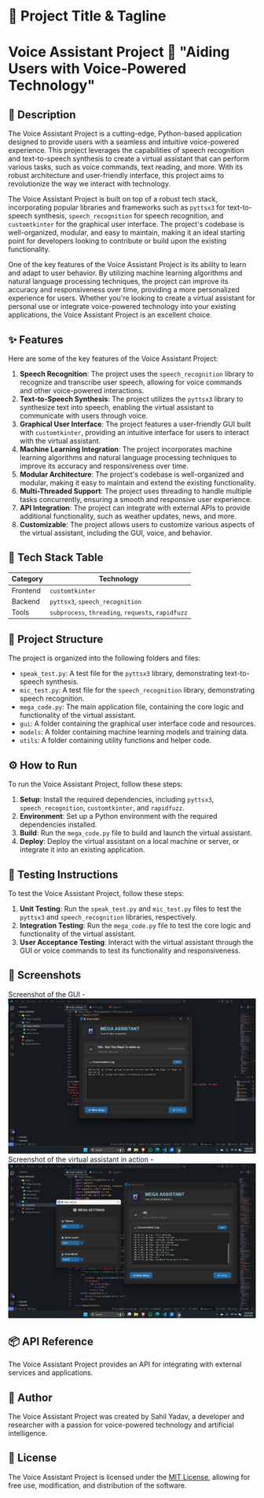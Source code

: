 🚀 Project Title & Tagline
===========================
**Voice Assistant Project** 🤖
"Aiding Users with Voice-Powered Technology"
==============================================

📖 Description
---------------
The Voice Assistant Project is a cutting-edge, Python-based application designed to provide users with a seamless and intuitive voice-powered experience. This project leverages the capabilities of speech recognition and text-to-speech synthesis to create a virtual assistant that can perform various tasks, such as voice commands, text reading, and more. With its robust architecture and user-friendly interface, this project aims to revolutionize the way we interact with technology.

The Voice Assistant Project is built on top of a robust tech stack, incorporating popular libraries and frameworks such as `pyttsx3` for text-to-speech synthesis, `speech_recognition` for speech recognition, and `customtkinter` for the graphical user interface. The project's codebase is well-organized, modular, and easy to maintain, making it an ideal starting point for developers looking to contribute or build upon the existing functionality.

One of the key features of the Voice Assistant Project is its ability to learn and adapt to user behavior. By utilizing machine learning algorithms and natural language processing techniques, the project can improve its accuracy and responsiveness over time, providing a more personalized experience for users. Whether you're looking to create a virtual assistant for personal use or integrate voice-powered technology into your existing applications, the Voice Assistant Project is an excellent choice.

✨ Features
-----------
Here are some of the key features of the Voice Assistant Project:

1. **Speech Recognition**: The project uses the `speech_recognition` library to recognize and transcribe user speech, allowing for voice commands and other voice-powered interactions.
2. **Text-to-Speech Synthesis**: The project utilizes the `pyttsx3` library to synthesize text into speech, enabling the virtual assistant to communicate with users through voice.
3. **Graphical User Interface**: The project features a user-friendly GUI built with `customtkinter`, providing an intuitive interface for users to interact with the virtual assistant.
4. **Machine Learning Integration**: The project incorporates machine learning algorithms and natural language processing techniques to improve its accuracy and responsiveness over time.
5. **Modular Architecture**: The project's codebase is well-organized and modular, making it easy to maintain and extend the existing functionality.
6. **Multi-Threaded Support**: The project uses threading to handle multiple tasks concurrently, ensuring a smooth and responsive user experience.
7. **API Integration**: The project can integrate with external APIs to provide additional functionality, such as weather updates, news, and more.
8. **Customizable**: The project allows users to customize various aspects of the virtual assistant, including the GUI, voice, and behavior.

🧰 Tech Stack Table
-------------------
| Category | Technology |
| --- | --- |
| Frontend | `customtkinter` |
| Backend | `pyttsx3`, `speech_recognition` |
| Tools | `subprocess`, `threading`, `requests`, `rapidfuzz` |

📁 Project Structure
---------------------
The project is organized into the following folders and files:

* `speak_test.py`: A test file for the `pyttsx3` library, demonstrating text-to-speech synthesis.
* `mic_test.py`: A test file for the `speech_recognition` library, demonstrating speech recognition.
* `mega_code.py`: The main application file, containing the core logic and functionality of the virtual assistant.
* `gui`: A folder containing the graphical user interface code and resources.
* `models`: A folder containing machine learning models and training data.
* `utils`: A folder containing utility functions and helper code.

⚙️ How to Run
--------------
To run the Voice Assistant Project, follow these steps:

1. **Setup**: Install the required dependencies, including `pyttsx3`, `speech_recognition`, `customtkinter`, and `rapidfuzz`.
2. **Environment**: Set up a Python environment with the required dependencies installed.
3. **Build**: Run the `mega_code.py` file to build and launch the virtual assistant.
4. **Deploy**: Deploy the virtual assistant on a local machine or server, or integrate it into an existing application.

🧪 Testing Instructions
------------------------
To test the Voice Assistant Project, follow these steps:

1. **Unit Testing**: Run the `speak_test.py` and `mic_test.py` files to test the `pyttsx3` and `speech_recognition` libraries, respectively.
2. **Integration Testing**: Run the `mega_code.py` file to test the core logic and functionality of the virtual assistant.
3. **User Acceptance Testing**: Interact with the virtual assistant through the GUI or voice commands to test its functionality and responsiveness.

📸 Screenshots
---------------
Screenshot of the GUI -![Mega_GUI](screenshot/Mega_GUI.png)
Screenshot of the virtual assistant in action -![Mega_in_action](screenshot/Mega_in_action.png)

📦 API Reference
----------------
The Voice Assistant Project provides an API for integrating with external services and applications.

👤 Author
---------
The Voice Assistant Project was created by Sahil Yadav, a developer and researcher with a passion for voice-powered technology and artificial intelligence.

📝 License
----------
The Voice Assistant Project is licensed under the [MIT License](https://opensource.org/licenses/MIT), allowing for free use, modification, and distribution of the software.
